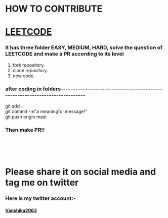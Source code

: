 #   HOW TO CONTRIBUTE
<h1><a href="https://leetcode.com/problemset/all/">LEETCODE</a></h1>

### It has three folder EASY, MEDIUM, HARD, solve the question of LEETCODE and make a PR according to its level

 1. fork repository.
 2. clone repository.
 3. now code.

### after coding in folders---------------------------------------------------------------------------
 git add . 
 <br>
 git commit -m"a meaningful message!"
 <br>
 git push origin main 
 
### Then make PR!!
<br>
<br>
<br>

# Please share it on social media and tag me on twitter

### Here is my twitter account:- <h4><a href="https://twitter.com/Vanshika2063">Vanshika2063</a></h4>
